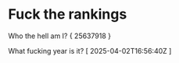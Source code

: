 # Fuck the rankings

Who the hell am I?
{ 25637918 }

What fucking year is it?
[ 2025-04-02T16:56:40Z ]

